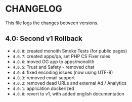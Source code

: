 # CHANGELOG

This file logs the changes between versions.

## 4.0: Second v1 Rollback

* `4.0.8`: created monoith Smoke Tests (for public pages)
* `4.0.7`: created apps/qa, set PHP CS Fixer rules
* `4.0.6`: moved OG app to apps/monolith
* `4.0.5`: Trust and Safety - removed chat
* `4.0.4`: fixed encoding issues (now using UTF-8)
* `4.0.3`: removed email support
* `4.0.2`: removed dead URLs and external Ad / Analytics
* `4.0.1`: application dockerized
* `4.0.0`: revert to v1, with added english documentation
